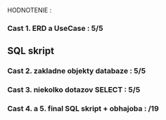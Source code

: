 HODNOTENIE : 
### Cast 1. ERD a UseCase : 5/5

## SQL skript
### Cast 2. zakladne objekty databaze : 5/5
### Cast 3. niekolko dotazov SELECT : 5/5
### Cast 4. a 5. final SQL skript + obhajoba : /19
